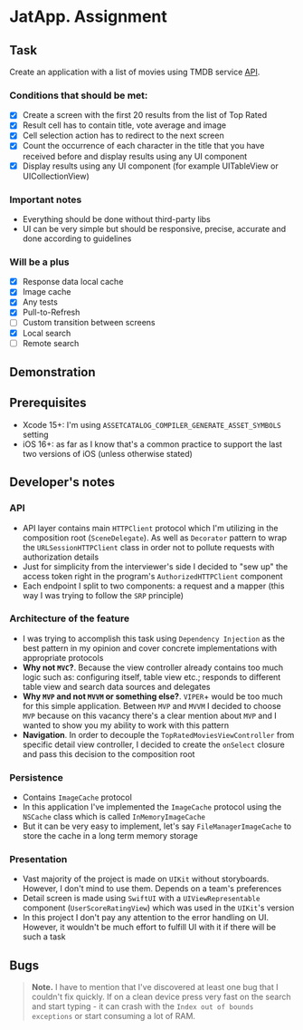 # JatApp. Assignment

## Task
Create an application with a list of movies using TMDB service [API](https://developer.themoviedb.org/docs).

### Conditions that should be met:
- [x] Create a screen with the first 20 results from the list of Top Rated
- [x] Result cell has to contain title, vote average and image
- [x] Cell selection action has to redirect to the next screen
- [x] Count the occurrence of each character in the title that you have received before and display results using any UI component
- [x] Display results using any UI component (for example UITableView or UICollectionView)

### Important notes
- Everything should be done without third-party libs
- UI can be very simple but should be responsive, precise, accurate and done according to guidelines

### Will be a plus
- [x] Response data local cache
- [x] Image cache
- [x] Any tests
- [x] Pull-to-Refresh
- [ ] Custom transition between screens
- [x] Local search
- [ ] Remote search

## Demonstration
[](README/img1.png)
[](README/img2.png)
[](README/img3.png)

## Prerequisites
- Xcode 15+: I'm using `ASSETCATALOG_COMPILER_GENERATE_ASSET_SYMBOLS` setting
- iOS 16+: as far as I know that's a common practice to support the last two versions of iOS (unless otherwise stated)

## Developer's notes

### API
- API layer contains main `HTTPClient` protocol which I'm utilizing in the composition root (`SceneDelegate`). As well as `Decorator` pattern to wrap the `URLSessionHTTPClient` class in order not to pollute requests with authorization details
- Just for simplicity from the interviewer's side I decided to "sew up" the access token right in the program's `AuthorizedHTTPClient` component
- Each endpoint I split to two components: a request and a mapper (this way I was trying to follow the `SRP` principle)

### Architecture of the feature
- I was trying to accomplish this task using `Dependency Injection` as the best pattern in my opinion and cover concrete implementations with appropriate protocols
- **Why not `MVC`?**. Because the view controller already contains too much logic such as: configuring itself, table view etc.; responds to different table view and search data sources and delegates
- **Why `MVP` and not `MVVM` or something else?**. `VIPER`+ would be too much for this simple application. Between `MVP` and `MVVM` I decided to choose `MVP` because on this vacancy there's a clear mention about `MVP` and I wanted to show you my ability to work with this pattern
- **Navigation**. In order to decouple the `TopRatedMoviesViewController` from specific detail view controller, I decided to create the `onSelect` closure and pass this decision to the composition root

### Persistence
- Contains `ImageCache` protocol
- In this application I've implemented the `ImageCache` protocol using the `NSCache` class which is called `InMemoryImageCache`
- But it can be very easy to implement, let's say `FileManagerImageCache` to store the cache in a long term memory storage

### Presentation
- Vast majority of the project is made on `UIKit` without storyboards. However, I don't mind to use them. Depends on a team's preferences
- Detail screen is made using `SwiftUI` with a `UIViewRepresentable` component (`UserScoreRatingView`) which was used in the `UIKit`'s version
- In this project I don't pay any attention to the error handling on UI. However, it wouldn't be much effort to fulfill UI with it if there will be such a task

## Bugs
> **Note.**
> I have to mention that I've discovered at least one bug that I couldn't fix quickly. If on a clean device press very fast on the search and start typing - it can crash with the `Index out of bounds exceptions` or start consuming a lot of RAM.